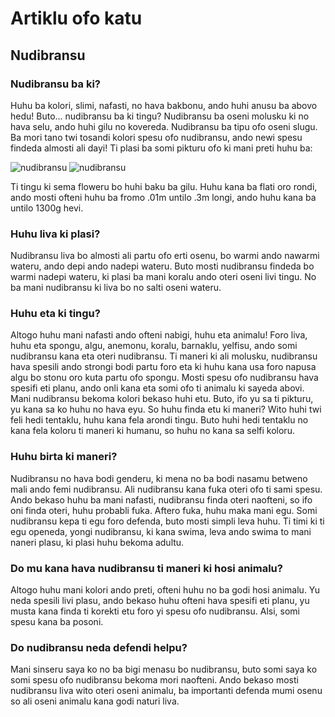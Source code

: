 # Artiklu ofo katu
## Nudibransu
### Nudibransu ba ki?
Huhu ba kolori, slimi, nafasti, no hava bakbonu, ando huhi anusu ba abovo hedu! Buto... nudibransu ba ki tingu? Nudibransu ba oseni molusku ki no hava selu, ando huhi gilu no kovereda. Nudibransu ba tipu ofo oseni slugu. Ba mori tano twi tosandi kolori spesu ofo nudibransu, ando newi spesu findeda almosti ali dayi! Ti plasi ba somi pikturu ofo ki mani preti huhu ba:

![nudibransu](https://images.unsplash.com/photo-1518357019504-81a1bb8cda12?w=600)
![nudibransu](https://cdn.pixabay.com/photo/2016/07/24/06/43/nudibranch-1537999_640.jpg)

Ti tingu ki sema floweru bo huhi baku ba gilu. Huhu kana ba flati oro rondi, ando mosti ofteni huhu ba fromo .01m untilo .3m longi, ando huhu kana ba untilo 1300g hevi.

### Huhu liva ki plasi?
Nudibransu liva bo almosti ali partu ofo erti osenu, bo warmi ando nawarmi wateru, ando depi ando nadepi wateru. Buto mosti nudibransu findeda bo warmi nadepi wateru, ki plasi ba mani koralu ando oteri oseni livi tingu. No ba mani nudibransu ki liva bo no salti oseni wateru.

### Huhu eta ki tingu?
Altogo huhu mani nafasti ando ofteni nabigi, huhu eta animalu! Foro liva, huhu eta spongu, algu, anemonu, koralu, barnaklu, yelfisu, ando somi nudibransu kana eta oteri nudibransu. Ti maneri ki ali molusku, nudibransu hava spesili ando strongi bodi partu foro eta ki huhu kana usa foro napusa algu bo stonu oro kuta partu ofo spongu. Mosti spesu ofo nudibransu hava spesifi eti planu, ando onli kana eta somi ofo ti animalu ki sayeda abovi. Mani nudibransu bekoma kolori bekaso huhi etu.
Buto, ifo yu sa ti pikturu, yu kana sa ko huhu no hava eyu. So huhu finda etu ki maneri? Wito huhi twi feli hedi tentaklu, huhu kana fela arondi tingu. Buto huhi hedi tentaklu no kana fela koloru ti maneri ki humanu, so huhu no kana sa selfi koloru.

### Huhu birta ki maneri?
Nudibransu no hava bodi genderu, ki mena no ba bodi nasamu betweno mali ando femi nudibransu. Ali nudibransu kana fuka oteri ofo ti sami spesu. Ando bekaso huhu ba mani nafasti, nudibransu finda oteri naofteni, so ifo oni finda oteri, huhu probabli fuka.
Aftero fuka, huhu maka mani egu. Somi nudibransu kepa ti egu foro defenda, buto mosti simpli leva huhu. Ti timi ki ti egu openeda, yongi nudibransu, ki kana swima, leva ando swima to mani naneri plasu, ki plasi huhu bekoma adultu.

### Do mu kana hava nudibransu ti maneri ki hosi animalu?
Altogo huhu mani kolori ando preti, ofteni huhu no ba godi hosi animalu. Yu neda spesili livi plasu, ando bekaso huhu ofteni hava spesifi eti planu, yu musta kana finda ti korekti etu foro yi spesu ofo nudibransu. Alsi, somi spesu kana ba posoni.

### Do nudibransu neda defendi helpu?
Mani sinseru saya ko no ba bigi menasu bo nudibransu, buto somi saya ko somi spesu ofo nudibransu bekoma mori naofteni. Ando bekaso mosti nudibransu liva wito oteri oseni animalu, ba importanti defenda mumi osenu so ali oseni animalu kana godi naturi liva.